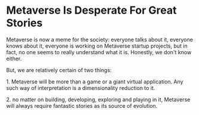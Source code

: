 # Metaverse Is Desperate For Great Stories

Metaverse is now a meme for the society: everyone talks about it, everyone knows about it, everyone is working on Metaverse startup projects, but in fact, no one seems to really understand what it is. Honestly, we don't know either.

&#x20;

But, we are relatively certain of two things:&#x20;

1\. Metaverse will be more than a game or a giant virtual application. Any such way of interpretation is a dimensionality reduction to it.

2\. no matter on building, developing, exploring and playing in it, Metaverse will always require fantastic stories as its source of evolution.
